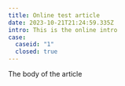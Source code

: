 ```yaml
---
title: Online test article
date: 2023-10-21T21:24:59.335Z
intro: This is the online intro
case:
  caseid: "1"
  closed: true
---
```

T﻿he body of the article